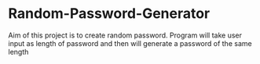 # Random-Password-Generator
Aim of this project is to create random password. Program will take user input as length of password and then will generate a password of the same length
